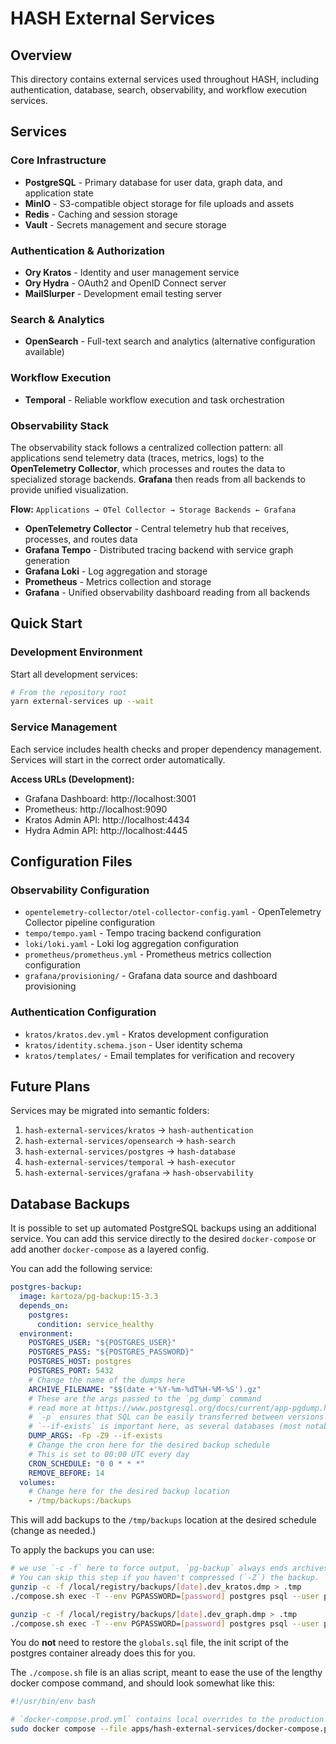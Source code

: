 # HASH External Services

## Overview

This directory contains external services used throughout HASH, including authentication, database, search, observability, and workflow execution services.

## Services

### Core Infrastructure

- **PostgreSQL** - Primary database for user data, graph data, and application state
- **MinIO** - S3-compatible object storage for file uploads and assets
- **Redis** - Caching and session storage
- **Vault** - Secrets management and secure storage

### Authentication & Authorization

- **Ory Kratos** - Identity and user management service
- **Ory Hydra** - OAuth2 and OpenID Connect server
- **MailSlurper** - Development email testing server

### Search & Analytics

- **OpenSearch** - Full-text search and analytics (alternative configuration available)

### Workflow Execution

- **Temporal** - Reliable workflow execution and task orchestration

### Observability Stack

The observability stack follows a centralized collection pattern: all applications send telemetry data (traces, metrics, logs) to the **OpenTelemetry Collector**, which processes and routes the data to specialized storage backends. **Grafana** then reads from all backends to provide unified visualization.

**Flow:** `Applications → OTel Collector → Storage Backends ← Grafana`

- **OpenTelemetry Collector** - Central telemetry hub that receives, processes, and routes data
- **Grafana Tempo** - Distributed tracing backend with service graph generation
- **Grafana Loki** - Log aggregation and storage
- **Prometheus** - Metrics collection and storage
- **Grafana** - Unified observability dashboard reading from all backends

## Quick Start

### Development Environment

Start all development services:

```bash
# From the repository root
yarn external-services up --wait
```

### Service Management

Each service includes health checks and proper dependency management. Services will start in the correct order automatically.

**Access URLs (Development):**

- Grafana Dashboard: http://localhost:3001
- Prometheus: http://localhost:9090
- Kratos Admin API: http://localhost:4434
- Hydra Admin API: http://localhost:4445

## Configuration Files

### Observability Configuration

- `opentelemetry-collector/otel-collector-config.yaml` - OpenTelemetry Collector pipeline configuration
- `tempo/tempo.yaml` - Tempo tracing backend configuration
- `loki/loki.yaml` - Loki log aggregation configuration
- `prometheus/prometheus.yml` - Prometheus metrics collection configuration
- `grafana/provisioning/` - Grafana data source and dashboard provisioning

### Authentication Configuration

- `kratos/kratos.dev.yml` - Kratos development configuration
- `kratos/identity.schema.json` - User identity schema
- `kratos/templates/` - Email templates for verification and recovery

## Future Plans

Services may be migrated into semantic folders:

1. `hash-external-services/kratos` → `hash-authentication`
2. `hash-external-services/opensearch` → `hash-search`
3. `hash-external-services/postgres` → `hash-database`
4. `hash-external-services/temporal` → `hash-executor`
5. `hash-external-services/grafana` → `hash-observability`

## Database Backups

It is possible to set up automated PostgreSQL backups using an additional service. You can add this service directly to the desired `docker-compose` or add another `docker-compose` as a layered config.

You can add the following service:

```yaml
postgres-backup:
  image: kartoza/pg-backup:15-3.3
  depends_on:
    postgres:
      condition: service_healthy
  environment:
    POSTGRES_USER: "${POSTGRES_USER}"
    POSTGRES_PASS: "${POSTGRES_PASSWORD}"
    POSTGRES_HOST: postgres
    POSTGRES_PORT: 5432
    # Change the name of the dumps here
    ARCHIVE_FILENAME: "$$(date +'%Y-%m-%dT%H-%M-%S').gz"
    # These are the args passed to the `pg_dump` command
    # read more at https://www.postgresql.org/docs/current/app-pgdump.html#PG-DUMP-OPTIONS
    # `-p` ensures that SQL can be easily transferred between versions
    # `--if-exists` is important here, as several databases (most notably `realtime`) already create schemas, which would otherwise lead to an error while applying the backup.
    DUMP_ARGS: -Fp -Z9 --if-exists
    # Change the cron here for the desired backup schedule
    # This is set to 00:00 UTC every day
    CRON_SCHEDULE: "0 0 * * *"
    REMOVE_BEFORE: 14
  volumes:
    # Change here for the desired backup location
    - /tmp/backups:/backups
```

This will add backups to the `/tmp/backups` location at the desired schedule (change as needed.)

To apply the backups you can use:

```bash
# we use `-c -f` here to force output, `pg-backup` always ends archives with `.dmp`, which gunzip will otherwise refuse to uncompress
# You can skip this step if you haven't compressed (`-Z`) the backup.
gunzip -c -f /local/registry/backups/[date].dev_kratos.dmp > .tmp
./compose.sh exec -T --env PGPASSWORD=[password] postgres psql --user postgres dev_kratos -v ON_ERROR_STOP=1 < .tmp

gunzip -c -f /local/registry/backups/[date].dev_graph.dmp > .tmp
./compose.sh exec -T --env PGPASSWORD=[password] postgres psql --user postgres dev_graph -v ON_ERROR_STOP=1 < .tmp
```

You do **not** need to restore the `globals.sql` file, the init script of the postgres container already does this for you.

The `./compose.sh` file is an alias script, meant to ease the use of the lengthy docker compose command, and should look somewhat like this:

```bash
#!/usr/bin/env bash

# `docker-compose.prod.yml` contains local overrides to the production docker compose file, like custom volume mounts or the backup solution.
sudo docker compose --file apps/hash-external-services/docker-compose.prod.yml --file docker-compose.prod.yml --env-file .env.prod ${@}
```
